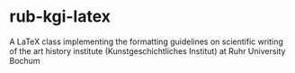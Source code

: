 # rub-kgi-latex
A LaTeX class implementing the formatting guidelines on scientific writing of the art history institute (Kunstgeschichtliches Institut) at Ruhr University Bochum
